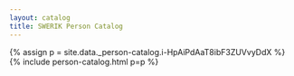 ```yaml
---
layout: catalog
title: SWERIK Person Catalog
---
```

{% assign p = site.data._person-catalog.i-HpAiPdAaT8ibF3ZUVvyDdX %}
{% include person-catalog.html p=p %}

